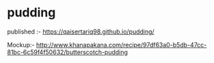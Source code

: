 # pudding
published :- https://qaisertariq98.github.io/pudding/
<br>

Mockup:- http://www.khanapakana.com/recipe/97df63a0-b5db-47cc-81bc-6c59f4f50632/butterscotch-pudding

